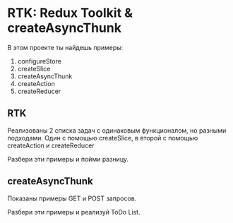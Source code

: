 # RTK: Redux Toolkit & createAsyncThunk

В этом проекте ты найдешь примеры:

1. configureStore
2. createSlice
3. createAsyncThunk
4. createAction
5. createReducer

## RTK

Реализованы 2 списка задач с одинаковым функционалом, но разными подходами.
Один с помощью createSlice, в второй с помощью createAction и createReducer

Разбери эти примеры и пойми разницу.

## createAsyncThunk

Показаны примеры GET и POST запросов.

Разбери эти примеры и реализуй ToDo List.
